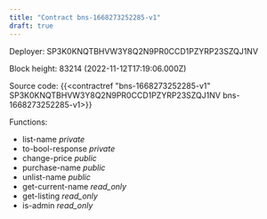 ```yaml
---
title: "Contract bns-1668273252285-v1"
draft: true
---
```

Deployer: SP3K0KNQTBHVW3Y8Q2N9PR0CCD1PZYRP23SZQJ1NV


 



Block height: 83214 (2022-11-12T17:19:06.000Z)

Source code: {{<contractref "bns-1668273252285-v1" SP3K0KNQTBHVW3Y8Q2N9PR0CCD1PZYRP23SZQJ1NV bns-1668273252285-v1>}}

Functions:

* list-name _private_
* to-bool-response _private_
* change-price _public_
* purchase-name _public_
* unlist-name _public_
* get-current-name _read_only_
* get-listing _read_only_
* is-admin _read_only_
